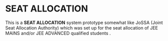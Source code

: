# SEAT ALLOCATION
This is  a **SEAT ALLOCATION** system prototype somewhat like JoSSA (Joint Seat Allocation Authority) which was set up for the seat allocation of JEE MAINS and/or JEE ADVANCED qualified students .

